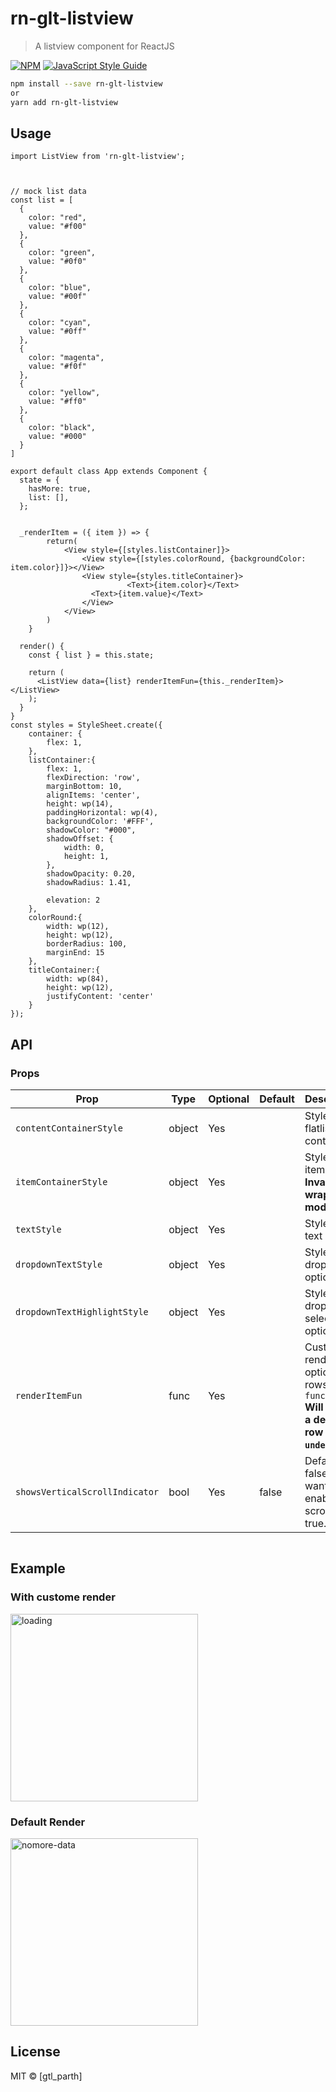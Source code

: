 # rn-glt-listview

> A listview component for ReactJS

[![NPM](https://img.shields.io/npm/v/react-custom-list-view.svg)](https://www.npmjs.com/package/rn-glt-listview) [![JavaScript Style Guide](https://img.shields.io/badge/code_style-standard-brightgreen.svg)](https://standardjs.com) 

```bash
npm install --save rn-glt-listview
or
yarn add rn-glt-listview
```

## Usage

```tsx
import ListView from 'rn-glt-listview';



// mock list data
const list = [
  {
    color: "red",
    value: "#f00"
  },
  {
    color: "green",
    value: "#0f0"
  },
  {
    color: "blue",
    value: "#00f"
  },
  {
    color: "cyan",
    value: "#0ff"
  },
  {
    color: "magenta",
    value: "#f0f"
  },
  {
    color: "yellow",
    value: "#ff0"
  },
  {
    color: "black",
    value: "#000"
  }
]

export default class App extends Component {
  state = {
    hasMore: true,
    list: [],
  };


  _renderItem = ({ item }) => {
        return(
            <View style={[styles.listContainer]}>
                <View style={[styles.colorRound, {backgroundColor: item.color}]}></View>
                <View style={styles.titleContainer}>
                          <Text>{item.color}</Text>
                  <Text>{item.value}</Text>
                </View>
            </View>
        )
    }

  render() {
    const { list } = this.state;

    return (
      <ListView data={list} renderItemFun={this._renderItem}></ListView>
    );
  }
}
const styles = StyleSheet.create({
    container: {
        flex: 1,
    },
	listContainer:{
		flex: 1,
		flexDirection: 'row',
		marginBottom: 10,
		alignItems: 'center',
		height: wp(14),
		paddingHorizontal: wp(4),
		backgroundColor: '#FFF',
		shadowColor: "#000",
		shadowOffset: {
			width: 0,
			height: 1,
		},
		shadowOpacity: 0.20,
		shadowRadius: 1.41,

		elevation: 2
	},
	colorRound:{
		width: wp(12),
		height: wp(12),
		borderRadius: 100,
		marginEnd: 15
	},
	titleContainer:{
		width: wp(84),
		height: wp(12),
		justifyContent: 'center'
	}
});

```
## API
### Props
Prop                | Type     | Optional | Default   | Description
------------------- | -------- | -------- | --------- | -----------
`contentContainerStyle`| object   | Yes      |           | Style of flatlist container.
`itemContainerStyle`         | object   | Yes      |           | Style of item. **Invalid in wrapper mode.**
`textStyle`     | object   | Yes      |           | Style of text of item.
`dropdownTextStyle` | object   | Yes      |           | Style of the dropdown option text.
`dropdownTextHighlightStyle`   | object | Yes      |  | Style of the dropdown selected option text.
`renderItemFun`         | func     | Yes      |           | Customize render option rows: `function()` **Will render a default row if `undefined`.**
`showsVerticalScrollIndicator`          | bool     | Yes      | false    | Default false if you want to enable scroll do it true.

```
```

## Example

### With custome render

<img src="custome.png" alt="loading" width="300"/>

### Default Render

<img src="sample.png" alt="nomore-data" width="300"/>

## License

MIT © [gtl_parth]
